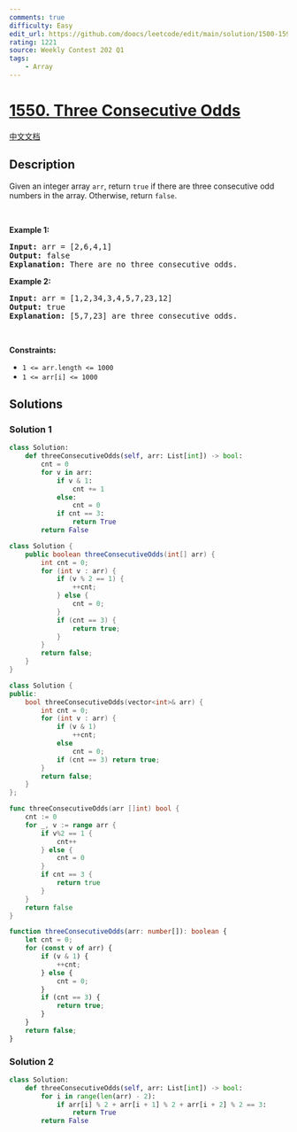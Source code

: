 ```yaml
---
comments: true
difficulty: Easy
edit_url: https://github.com/doocs/leetcode/edit/main/solution/1500-1599/1550.Three%20Consecutive%20Odds/README_EN.md
rating: 1221
source: Weekly Contest 202 Q1
tags:
    - Array
---
```


<!-- problem:start -->

# [1550. Three Consecutive Odds](https://leetcode.com/problems/three-consecutive-odds)

[中文文档](/solution/1500-1599/1550.Three%20Consecutive%20Odds/README.md)

## Description

<!-- description:start -->

Given an integer array <code>arr</code>, return <code>true</code>&nbsp;if there are three consecutive odd numbers in the array. Otherwise, return&nbsp;<code>false</code>.

<p>&nbsp;</p>
<p><strong class="example">Example 1:</strong></p>

<pre>
<strong>Input:</strong> arr = [2,6,4,1]
<strong>Output:</strong> false
<b>Explanation:</b> There are no three consecutive odds.
</pre>

<p><strong class="example">Example 2:</strong></p>

<pre>
<strong>Input:</strong> arr = [1,2,34,3,4,5,7,23,12]
<strong>Output:</strong> true
<b>Explanation:</b> [5,7,23] are three consecutive odds.
</pre>

<p>&nbsp;</p>
<p><strong>Constraints:</strong></p>

<ul>
	<li><code>1 &lt;= arr.length &lt;= 1000</code></li>
	<li><code>1 &lt;= arr[i] &lt;= 1000</code></li>
</ul>

<!-- description:end -->

## Solutions

<!-- solution:start -->

### Solution 1

<!-- tabs:start -->

```python
class Solution:
    def threeConsecutiveOdds(self, arr: List[int]) -> bool:
        cnt = 0
        for v in arr:
            if v & 1:
                cnt += 1
            else:
                cnt = 0
            if cnt == 3:
                return True
        return False
```

```java
class Solution {
    public boolean threeConsecutiveOdds(int[] arr) {
        int cnt = 0;
        for (int v : arr) {
            if (v % 2 == 1) {
                ++cnt;
            } else {
                cnt = 0;
            }
            if (cnt == 3) {
                return true;
            }
        }
        return false;
    }
}
```

```cpp
class Solution {
public:
    bool threeConsecutiveOdds(vector<int>& arr) {
        int cnt = 0;
        for (int v : arr) {
            if (v & 1)
                ++cnt;
            else
                cnt = 0;
            if (cnt == 3) return true;
        }
        return false;
    }
};
```

```go
func threeConsecutiveOdds(arr []int) bool {
	cnt := 0
	for _, v := range arr {
		if v%2 == 1 {
			cnt++
		} else {
			cnt = 0
		}
		if cnt == 3 {
			return true
		}
	}
	return false
}
```

```ts
function threeConsecutiveOdds(arr: number[]): boolean {
    let cnt = 0;
    for (const v of arr) {
        if (v & 1) {
            ++cnt;
        } else {
            cnt = 0;
        }
        if (cnt == 3) {
            return true;
        }
    }
    return false;
}
```

<!-- tabs:end -->

<!-- solution:end -->

<!-- solution:start -->

### Solution 2

<!-- tabs:start -->

```python
class Solution:
    def threeConsecutiveOdds(self, arr: List[int]) -> bool:
        for i in range(len(arr) - 2):
            if arr[i] % 2 + arr[i + 1] % 2 + arr[i + 2] % 2 == 3:
                return True
        return False
```

<!-- tabs:end -->

<!-- solution:end -->

<!-- problem:end -->
